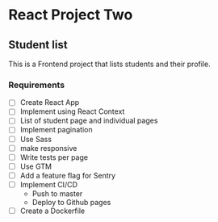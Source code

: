 # React Project Two

## Student list

This is a Frontend project that lists students and their profile.

### Requirements

- [ ] Create React App
- [ ] Implement using React Context
- [ ] List of student page and individual pages
- [ ] Implement pagination
- [ ] Use Sass
- [ ] make responsive
- [ ] Write tests per page
- [ ] Use GTM
- [ ] Add a feature flag for Sentry
- [ ] Implement CI/CD
  - Push to master
  - Deploy to Github pages
- [ ] Create a Dockerfile
